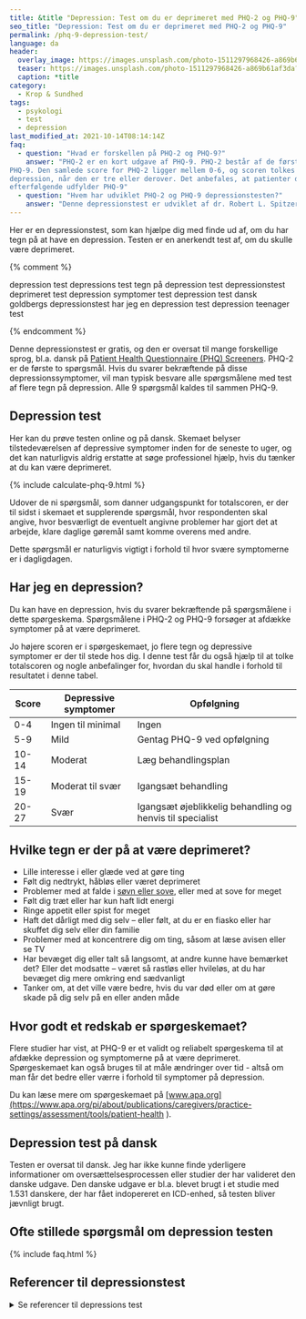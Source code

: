 ```yaml
---
title: &title "Depression: Test om du er deprimeret med PHQ-2 og PHQ-9"
seo_title: "Depression: Test om du er deprimeret med PHQ-2 og PHQ-9"
permalink: /phq-9-depression-test/
language: da
header:
  overlay_image: https://images.unsplash.com/photo-1511297968426-a869b61af3da?ixid=MnwxMjA3fDB8MHxwaG90by1wYWdlfHx8fGVufDB8fHx8&ixlib=rb-1.2.1&auto=format&fit=crop&w=1900&q=5
  teaser: https://images.unsplash.com/photo-1511297968426-a869b61af3da?ixid=MnwxMjA3fDB8MHxwaG90by1wYWdlfHx8fGVufDB8fHx8&ixlib=rb-1.2.1&auto=format&fit=crop&w=400&q=5
  caption: *title
category:
  - Krop & Sundhed
tags:
  - psykologi
  - test
  - depression
last_modified_at: 2021-10-14T08:14:14Z
faq:
  - question: "Hvad er forskellen på PHQ-2 og PHQ-9?"
    answer: "PHQ-2 er en kort udgave af PHQ-9. PHQ-2 består af de første to spørgsmål i
PHQ-9. Den samlede score for PHQ-2 ligger mellem 0-6, og scoren tolkes som positiv for
depression, når den er tre eller derover. Det anbefales, at patienter der får en positiv score
efterfølgende udfylder PHQ-9"
  - question: "Hvem har udviklet PHQ-2 og PHQ-9 depressionstesten?"
    answer: "Denne depressionstest er udviklet af dr. Robert L. Spitzer, dr. Janet B.W. Williams, dr. Kurt Kroenke og kolleger med et uddannelseslegat fra Pfizer Inc."
---
```


Her er en depressionstest, som kan hjælpe dig med finde ud af, om du har tegn på at have en depression. Testen er en anerkendt test af, om du skulle være deprimeret.

{% comment %}

depression test
depressions test
tegn på depression test
depressionstest
deprimeret test
depression symptomer test
depression test dansk
goldbergs depressionstest
har jeg en depression test
depression teenager test

{% endcomment %}

Denne depressionstest er gratis, og den er oversat til mange forskellige sprog, bl.a. dansk på [Patient Health Questionnaire (PHQ) Screeners](https://www.phqscreeners.com/select-screener). PHQ-2 er de første to spørgsmål. Hvis du svarer bekræftende på disse depressionssymptomer, vil man typisk besvare alle spørgsmålene med test af flere tegn på depression. Alle 9 spørgsmål kaldes til sammen PHQ-9.

## Depression test

Her kan du prøve testen online og på dansk. Skemaet belyser tilstedeværelsen af depressive symptomer inden for de seneste to uger, og det kan naturligvis aldrig erstatte at søge professionel hjælp, hvis du tænker at du kan være deprimeret.

{% include calculate-phq-9.html %}

Udover de ni spørgsmål, som danner udgangspunkt for totalscoren, er der til sidst i skemaet et
supplerende spørgsmål, hvor respondenten skal angive, hvor besværligt de eventuelt angivne
problemer har gjort det at arbejde, klare daglige gøremål samt komme overens med andre.

Dette spørgsmål er naturligvis vigtigt i forhold til hvor svære symptomerne er i dagligdagen.

## Har jeg en depression?

Du kan have en depression, hvis du svarer bekræftende på spørgsmålene i dette spørgeskema. Spørgsmålene i PHQ-2 og PHQ-9 forsøger at afdække symptomer på at være deprimeret.

Jo højere scoren er i spørgeskemaet, jo flere tegn og depressive symptomer er der til stede hos dig. I denne test får du også hjælp til at tolke totalscoren og nogle anbefalinger for, hvordan du skal handle i forhold til resultatet i denne tabel.

| Score | Depressive symptomer | Opfølgning |
|-|-|-|
| 0-4 | Ingen til minimal | Ingen |
| 5-9 | Mild | Gentag PHQ-9 ved opfølgning |
| 10-14 | Moderat | Læg behandlingsplan |
| 15-19 | Moderat til svær | Igangsæt behandling |
| 20-27 | Svær | Igangsæt øjeblikkelig behandling og henvis til specialist |

## Hvilke tegn er der på at være deprimeret?

- Lille interesse i eller glæde ved at gøre ting
- Følt dig nedtrykt, håbløs eller været deprimeret
- Problemer med at falde i [søvn eller sove](/soevn/), eller med at sove for meget
- Følt dig træt eller har kun haft lidt energi
- Ringe appetit eller spist for meget
- Haft det dårligt med dig selv – eller følt, at du er en fiasko eller har skuffet dig selv eller din familie
- Problemer med at koncentrere dig om ting, såsom at læse avisen eller se TV
- Har bevæget dig eller talt så langsomt, at andre kunne have bemærket det? Eller det modsatte – været så rastløs eller hvileløs, at du har bevæget dig mere omkring end sædvanligt
- Tanker om, at det ville være bedre, hvis du var død eller om at gøre skade på dig selv på en eller anden måde

## Hvor godt et redskab er spørgeskemaet?

Flere studier har vist, at PHQ-9 er et validt og reliabelt spørgeskema til at afdække depression og symptomerne på at være deprimeret. Spørgeskemaet kan også bruges til at måle ændringer over tid - altså om man får det bedre eller værre i forhold til symptomer på depression.

Du kan læse mere om spørgeskemaet på [www.apa.org](https://www.apa.org/pi/about/publications/caregivers/practice-settings/assessment/tools/patient-health
).

## Depression test på dansk

Testen er oversat til dansk. Jeg har ikke kunne finde yderligere informationer om oversættelsesprocessen eller studier der har valideret den danske udgave. Den danske udgave er bl.a. blevet brugt i et studie med 1.531 danskere, der har fået indopereret en ICD-enhed, så testen bliver jævnligt brugt.

## Ofte stillede spørgsmål om depression testen

{% include faq.html %}

## Referencer til depressionstest

<details markdown="1">
  <summary>Se referencer til depressions test</summary>

- Badr, H., Federman, A. D., Wolf, M., Revenson, T. A., & Wisnivesky, J. P. (2016). Depression in individuals with chronic obstructive pulmonary disease and their informal caregivers. Aging & Mental Health, 21(9), 975-982, doi: 10.1080/13607863.2016.1186153
- Gilbody, S., Richards, D., Brealey, S., & Hewitt, C. (2007). Screening for depression in medical settings with the Patient Health Questionnaire (PHQ): A diagnostic meta-analysis. Journal of General Internal Medicine, 22(11), 1596-1602. 10.1007/s11606-007-0333-y
- Kroenke K, Spitzer R L, Williams J B (2001). The PHQ-9: validity of a brief depression severity measure. Journal of General Internal Medicine, 16(9): 606-613.
- Kroenke, K. & Spitzer, R.L. (2002). The PHQ-9: A new depression and diagnostic severity measure. Psychiatric Annals, 32, 509-521.
</details>
